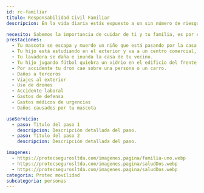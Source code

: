 ```yaml
---
id: rc-familiar
titulo: Responsabilidad Civil Familiar
descripcion: En la vida diaria estás expuesto a un sin número de riesgos que no pu​edes evitar, si en alguno de ellos tú o tu familia ocasionan daños a terceras personas, puedes ver afectado tu patrimonio y tranquilidad, pues es necesario indemnizar a la persona involucrada, ya sea por un daño físico o moral, a una propiedad u objeto.​ ​El Seguro de Responsabilidad Civil Familiar, fue creado pensando en ti y en tu familia, para protegerte en situaciones cotidianas y ofrecerte un r​espaldo de defensa judicial y gastos médicos de urgencia para situaciones en las que más lo necesites.

necesito: Sabemos la importancia de cuidar de ti y tu familia, es por ello que, te brindamos las mejores opciones que te permitirán disfrutar de los momentos más especiales de tu vida con tranquilidad.
prestaciones: 
  - Tu mascota se escapa y muerde un niño que está pasando por la casa. 
  - Tu hijo está estudiando en el exterior y va a un centro comercial, por accidente tropieza con una estantería y daña los productos. 
  - Tu lavadora se daña e inunda la casa de tu vecino. 
  - Tu hijo jugando fútbol quiebra un vidrio en el edificio del frente. 
  - Por accidente tu dron cae sobre una persona o un carro. ​​​
  - Daños a terceros
  - Viajes al exterior
  - Uso de drones
  - Accidente laboral
  - Gastos de defensa
  - Gastos médicos de urgencias 
  - Daños causados por tu ma​scota

usoServicio:
  - paso: Título del paso 1
    descripcion: Descripción detallada del paso.
  - paso: Título del paso 2
    descripcion: Descripción detallada del paso.

imagenes:
  - https://protecsegurosltda.com/imagenes.pagina/familia-uno.webp
  - https://protecsegurosltda.com/imagenes.pagina/saludDos.webp
  - https://protecsegurosltda.com/imagenes.pagina/saludDos.webp
categoria: Protec movilidad
subcategoria: personas
---
```

